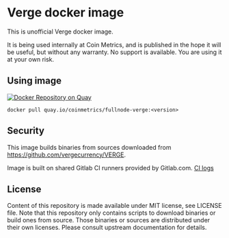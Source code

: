 # Verge docker image

This is unofficial Verge docker image.

It is being used internally at Coin Metrics, and is published in the hope it will be useful, but without any warranty. No support is available. You are using it at your own risk.

## Using image

[![Docker Repository on Quay](https://quay.io/repository/coinmetrics/fullnode-verge/status "Docker Repository on Quay")](https://quay.io/repository/coinmetrics/fullnode-verge)

```
docker pull quay.io/coinmetrics/fullnode-verge:<version>
```

## Security

This image builds binaries from sources downloaded from https://github.com/vergecurrency/VERGE.

Image is built on shared Gitlab CI runners provided by Gitlab.com. [CI logs](https://gitlab.com/coinmetrics/fullnodes/verge/pipelines)

## License

Content of this repository is made available under MIT license, see LICENSE file.
Note that this repository only contains scripts to download binaries or build ones from source.
Those binaries or sources are distributed under their own licenses.
Please consult upstream documentation for details.
